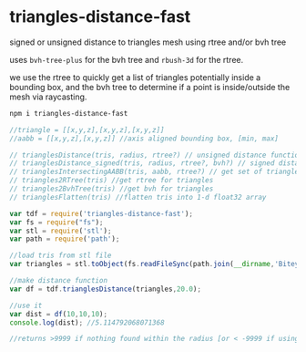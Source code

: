 # triangles-distance-fast

signed or unsigned distance to triangles mesh using rtree and/or bvh tree 

uses `bvh-tree-plus` for the bvh tree and `rbush-3d` for the rtree. 

we use the rtree to quickly get a list of triangles potentially inside a bounding box, and the bvh tree to determine if a point is inside/outside the mesh via raycasting.

```sh
npm i triangles-distance-fast
```

```javascript
//triangle = [[x,y,z],[x,y,z],[x,y,z]]
//aabb = [[x,y,z],[x,y,z]] //axis aligned bounding box, [min, max]

// trianglesDistance(tris, radius, rtree?) // unsigned distance function(x,y,z) sampling over radius, use optional cached rtree - returns >9999 if no triangles within radius
// trianglesDistance_signed(tris, radius, rtree?, bvh?) // signed distance function(x,y,z) sampling over radius, use optional cached rtree and bvh tree - returns abs() > 9999 if no triangles within radius
// trianglesIntersectingAABB(tris, aabb, rtree?) // get set of triangles whose bounding boxes intersect the aabb
// triangles2RTree(tris) //get rtree for triangles 
// triangles2BvhTree(tris) //get bvh for triangles 
// trianglesFlatten(tris) //flatten tris into 1-d float32 array

var tdf = require('triangles-distance-fast'); 
var fs = require("fs");
var stl = require('stl');
var path = require('path');

//load tris from stl file
var triangles = stl.toObject(fs.readFileSync(path.join(__dirname,'Bitey_Reconstructed_5k.stl'))).facets.map(function(f){return f.verts});

//make distance function
var df = tdf.trianglesDistance(triangles,20.0);

//use it
var dist = df(10,10,10);
console.log(dist); //5.114792068071368

//returns >9999 if nothing found within the radius [or < -9999 if using signed distance inside mesh]
```

